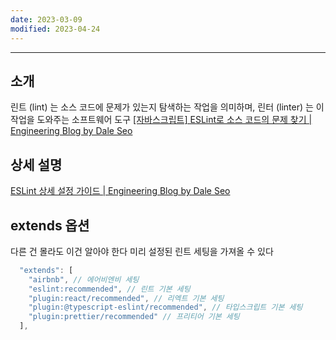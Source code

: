 ```yaml
---
date: 2023-03-09
modified: 2023-04-24
---
```


---

## 소개

린트 (lint) 는 소스 코드에 문제가 있는지 탐색하는 작업을 의미하며, 린터 (linter) 는 이 작업을 도와주는 소프트웨어 도구
[[자바스크립트] ESLint로 소스 코드의 문제 찾기 | Engineering Blog by Dale Seo](https://www.daleseo.com/js-eslint/)

## 상세 설명

[ESLint 상세 설정 가이드 | Engineering Blog by Dale Seo](https://www.daleseo.com/eslint-config/)

## extends 옵션

다른 건 몰라도 이건 알아야 한다
미리 설정된 린트 세팅을 가져올 수 있다

```ts
  "extends": [
    "airbnb", // 에어비엔비 세팅
    "eslint:recommended", // 린트 기본 세팅
    "plugin:react/recommended", // 리엑트 기본 세팅
    "plugin:@typescript-eslint/recommended", // 타입스크립트 기본 세팅
    "plugin:prettier/recommended" // 프리티어 기본 세팅
  ],
```
